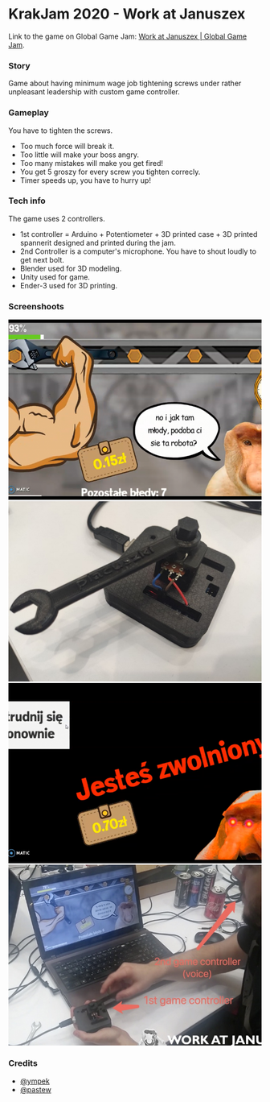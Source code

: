 # KrakJam 2020 - Work at Januszex

Link to the game on Global Game Jam: [Work at Januszex | Global Game Jam](https://globalgamejam.org/2020/games/work-januszex-2).  

### Story
Game about having minimum wage job tightening screws under rather unpleasant leadership with custom game controller.

### Gameplay
You have to tighten the screws.
* Too much force will break it.
* Too little will make your boss angry.
* Too many mistakes will make you get fired!
* You get 5 groszy for every screw you tighten correcly.
* Timer speeds up, you have to hurry up!

### Tech info
The game uses 2 controllers. 
* 1st controller = Arduino + Potentiometer + 3D printed case + 3D printed spannerit designed and printed during the jam. 
* 2nd Controller is a computer's microphone. You have to shout loudly to get next bolt.
* Blender used for 3D modeling.
* Unity used for game.
* Ender-3 used for 3D printing.

### Screenshoots 
![Alt text](screenshots/s1.png?raw=true "screenshots/s1.png")  
![Alt text](screenshots/s2.jpg?raw=true "screenshots/s2.jpg")  
![Alt text](screenshots/s3.png?raw=true "screenshots/s3.png") 
![Alt text](screenshots/s4.jpg?raw=true "screenshots/s4.jpg") 

### Credits
* [@ympek](http://ympek.net/)
* [@pastew](http://pastew.com/)
